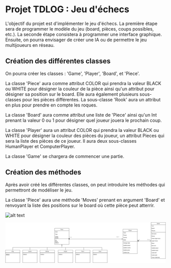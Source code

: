 # Projet TDLOG : Jeu d'échecs

L'objectif du projet est d'implémenter le jeu d'échecs.
La première étape sera de programmer le modèle du jeu
(board, pièces, coups possibles, etc.). La seconde étape
consistera à programmer une interface graphique. Ensuite,
on pourra envisager de créer une IA ou de permettre le
jeu multijoueurs en réseau.

## Création des différentes classes

On pourra créer les classes : 'Game', 'Player', 'Board',
et 'Piece'.

La classe 'Piece' aura comme attribut COLOR qui prendra
la valeur BLACK ou WHITE pour désigner la couleur de la
pièce ainsi qu'un attribut pour désigner sa position sur
le board. Elle aura également plusieurs sous-classes pour
les pièces différentes. La sous-classe 'Rook' aura un
attribut en plus pour prendre en compte les roques.

La classe 'Board' aura comme attribut une liste de
'Piece' ainsi qu'un Int prenant la valeur 0 ou 1 pour
désigner quel joueur jouera le prochain coup.

La classe 'Player' aura un attribut COLOR qui prendra
la valeur BLACK ou WHITE pour désigner la couleur des
pièces du joueur, un attribut Pieces qui sera la liste
des pièces de ce joueur. Il aura deux sous-classes
HumanPlayer et ComputerPlayer.

La classe 'Game' se chargera de commencer une partie.

## Création des méthodes

Après avoir créé les différentes classes, on peut
introduire les méthodes qui permettront de modéliser
le jeu.

La classe 'Piece' aura une méthode 'Moves' prenant
en argument 'Board' et renvoyant la liste des positions
sur le board où cette pièce peut atterrir. 

![alt text](https://github.com/[zaidang98]/[repostdlog]/blob/[uml]/uml_chess.drawio.png?raw=true)

![Alt text](uml_chess.drawio.png?raw=true "Title")
